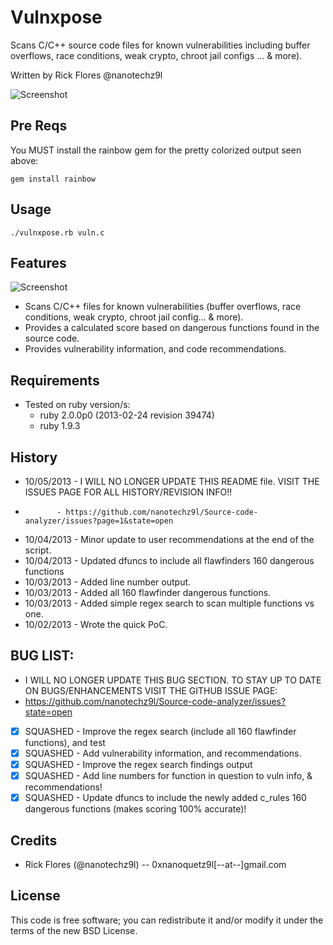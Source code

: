 
Vulnxpose
==============

Scans C/C++ source code files for known vulnerabilities including buffer overflows, race conditions, weak crypto, chroot jail configs ... & more).

Written by Rick Flores @nanotechz9l

![Screenshot](http://img10.imageshack.us/img10/7636/fpg5.png)

## Pre Reqs

You MUST install the rainbow gem for the pretty colorized output seen above:

	gem install rainbow
	
## Usage
	./vulnxpose.rb vuln.c
	
## Features

 ![Screenshot](http://img600.imageshack.us/img600/1108/to5y.png)

* Scans C/C++ files for known vulnerabilities (buffer overflows, race conditions, weak crypto, chroot jail config... & more).
* Provides a calculated score based on dangerous functions found in the source code.
* Provides vulnerability information, and code recommendations. 

## Requirements
* Tested on ruby version/s:
	* ruby 2.0.0p0 (2013-02-24 revision 39474)
	* ruby 1.9.3

## History
* 10/05/2013 - I WILL NO LONGER UPDATE THIS README file. VISIT THE ISSUES PAGE FOR ALL HISTORY/REVISION INFO!!
*            - https://github.com/nanotechz9l/Source-code-analyzer/issues?page=1&state=open

* 10/04/2013 - Minor update to user recommendations at the end of the script.
* 10/04/2013 - Updated dfuncs to include all flawfinders 160 dangerous functions
* 10/03/2013 - Added line number output.
* 10/03/2013 - Added all 160 flawfinder dangerous functions.
* 10/03/2013 - Added simple regex search to scan multiple functions vs one.
* 10/02/2013 - Wrote the quick PoC.

## BUG LIST:
* I WILL NO LONGER UPDATE THIS BUG SECTION. TO STAY UP TO DATE ON BUGS/ENHANCEMENTS VISIT THE GITHUB ISSUE PAGE:
* https://github.com/nanotechz9l/Source-code-analyzer/issues?state=open

* [X] SQUASHED - Improve the regex search (include all 160 flawfinder functions), and test
* [X] SQUASHED - Add vulnerability information, and recommendations.
* [X] SQUASHED - Improve the regex search findings output
* [X] SQUASHED - Add line numbers for function in question to vuln info, & recommendations!
* [X] SQUASHED - Update dfuncs to include the newly added c_rules 160 dangerous functions (makes scoring 100% accurate)!

## Credits
* Rick Flores (@nanotechz9l) -- 0xnanoquetz9l[--at--]gmail.com

## License
This code is free software; you can redistribute it and/or modify it under the
terms of the new BSD License.
